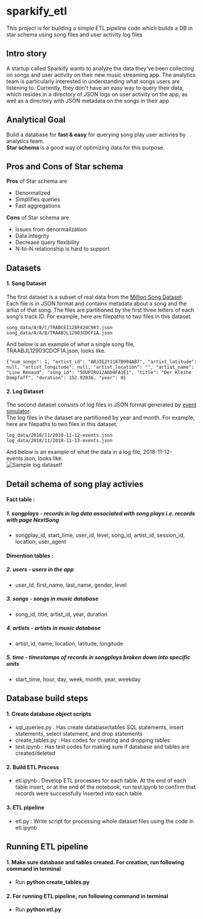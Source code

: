 # sparkify_etl
This project is for building a simple ETL pipeline code which builds a DB in star schema using song files and user activity log files

## Intro story
A startup called Sparkify wants to analyze the data they've been collecting on songs and user activity on their new music streaming app. The analytics team is particularly interested in understanding what songs users are listening to. Currently, they don't have an easy way to query their data, which resides in a directory of JSON logs on user activity on the app, as well as a directory with JSON metadata on the songs in their app.


## Analytical Goal
Build a database for **fast & easy** for querying song play user activies by analytics team.  
**Star schema** is a good way of optimizing data for this purpose.


## Pros and Cons of Star schema
**Pros** of Star schema are
  - Denormalized
  - Simplifies queries
  - Fast aggregations

**Cons** of Star schema are
  - Issues from denormalization
  - Data integrity
  - Decrease query flexibility
  - N-to-N relationship is hard to support


## Datasets
#### 1. Song Dataset
The first dataset is a subset of real data from the [Million Song Dataset](https://labrosa.ee.columbia.edu/millionsong/).  
Each file is in JSON format and contains metadata about a song and the artist of that song. The files are partitioned by the first three letters of each song's track ID. For example, here are filepaths to two files in this dataset.

    song_data/A/B/C/TRABCEI128F424C983.json
    song_data/A/A/B/TRAABJL12903CDCF1A.json

And below is an example of what a single song file, TRAABJL12903CDCF1A.json, looks like.

    {"num_songs": 1, "artist_id": "ARJIE2Y1187B994AB7", "artist_latitude": null, "artist_longitude": null, "artist_location": "", "artist_name": "Line Renaud", "song_id": "SOUPIRU12A6D4FA1E1", "title": "Der Kleine Dompfaff", "duration": 152.92036, "year": 0}


#### 2. Log Dataset
The second dataset consists of log files in JSON format generated by [event simulator](https://github.com/Interana/eventsim).   
The log files in the dataset are partitioned by year and month. For example, here are filepaths to two files in this dataset.

    log_data/2018/11/2018-11-12-events.json
    log_data/2018/11/2018-11-13-events.json

And below is an example of what the data in a log file, 2018-11-12-events.json, looks like.  
![Sample log dataset!](https://s3.amazonaws.com/video.udacity-data.com/topher/2019/February/5c6c15e9_log-data/log-data.png "2018-11-12-events.json")



## Detail schema of song play activies
#### Fact table :
##### 1. **songplays** - records in log data associated with song plays i.e. records with page NextSong
  - songplay_id, start_time, user_id, level, song_id, artist_id, session_id, location, user_agent

#### Dimention tables :
##### 2. **users** - users in the app  
  - user_id, first_name, last_name, gender, level  

##### 3. **songs** - songs in music database  
  - song_id, title, artist_id, year, duration  

##### 4. **artists** - artists in music database  
  - artist_id, name, location, latitude, longitude  

##### 5. **time** - timestamps of records in songplays broken down into specific units  
  - start_time, hour, day, week, month, year, weekday  


## Database build steps
#### 1. Create database object scripts
  - sql_queries.py : Has create database/tables SQL statements, insert statements, select statement, and drop statements
  - create_tables.py : Has codes for creating and dropping tables
  - test.ipynb : Has test codes for making sure if database and tables are created/deleted

#### 2. Build ETL Process
  - etl.ipynb : Develop ETL processes for each table. At the end of each table insert, or at the end of the notebook, run test.ipynb to confirm that records were successfully inserted into each table.

#### 3. ETL pipeline
  - etl.py : Write script for processing whole dataset files using the code in etl.ipynb

## Running ETL pipeline
#### 1. Make sure database and tables created. For creation, run following command in terminal
  - Run **python create_tables.py**

#### 2. For running ETL pipeline, run following command in terminal
  - Run **python etl.py** 
